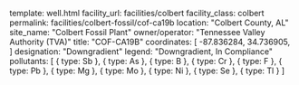 template: well.html
facility_url: facilities/colbert
facility_class: colbert
permalink: facilities/colbert-fossil/cof-ca19b
location: "Colbert County, AL"
site_name: "Colbert Fossil Plant"
owner/operator: "Tennessee Valley Authority (TVA)"
title: "COF-CA19B"
coordinates: [
    -87.836284,
    34.736905,
]
designation: "Downgradient"
legend: "Downgradient, In Compliance"
pollutants: [
  {
    type: Sb
  },
  {
    type: As
  },
  {
    type: B
  },
  {
    type: Cr
  },
  {
    type: F
  },
  {
    type: Pb
  },
  {
    type: Mg
  },
  {
    type: Mo
  },
  {
    type: Ni
  },
  {
    type: Se
  },
  {
    type: Tl
  }
]
    